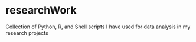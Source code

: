 # researchWork

Collection of Python, R, and Shell scripts I have used for data analysis in my research projects 
